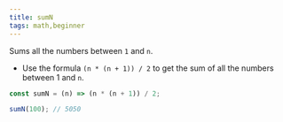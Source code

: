 ```yaml
---
title: sumN
tags: math,beginner
---
```


Sums all the numbers between `1` and `n`.

- Use the formula `(n * (n + 1)) / 2` to get the sum of all the numbers between 1 and `n`.

```js
const sumN = (n) => (n * (n + 1)) / 2;
```

```js
sumN(100); // 5050
```
